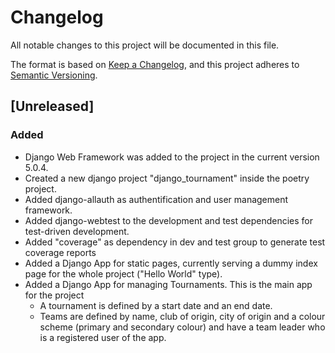 # Changelog

All notable changes to this project will be documented in this file.

The format is based on [Keep a Changelog](https://keepachangelog.com/en/1.1.0/),
and this project adheres to [Semantic Versioning](https://semver.org/spec/v2.0.0.html).

## [Unreleased]

### Added

- Django Web Framework was added to the project in the current version 5.0.4.
- Created a new django project "django_tournament" inside the poetry project.
- Added django-allauth as authentification and user management framework.
- Added django-webtest to the development and test dependencies for test-driven development.
- Added "coverage" as dependency in dev and test group to generate test coverage reports
- Added a Django App for static pages, currently serving a dummy index page for the whole project ("Hello World" type).
- Added a Django App for managing Tournaments. This is the main app for the project
  - A tournament is defined by a start date and an end date.
  - Teams are defined by name, club of origin, city of origin and a colour scheme (primary and secondary colour) and have a team leader who is a registered user of the app.
  